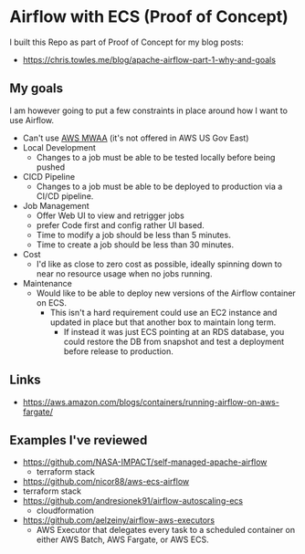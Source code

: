 # Airflow with ECS (Proof of Concept)

I built this Repo as part of Proof of Concept for my blog posts:

- https://chris.towles.me/blog/apache-airflow-part-1-why-and-goals



## My goals

I am however going to put a few constraints in place around how I want to use Airflow.

- Can't use [AWS MWAA](https://aws.amazon.com/mwaa/) (it's not offered in AWS US Gov East)
- Local Development
  - Changes to a job must be able to be tested locally before being pushed
- CICD Pipeline
  - Changes to a job must be able to be deployed to production via a CI/CD pipeline.
- Job Management
  - Offer Web UI to view and retrigger jobs
  - prefer Code first and config rather UI based.
  - Time to modify a job should be less than 5 minutes.
  - Time to create a job should be less than 30 minutes.
- Cost
  - I'd like as close to zero cost as possible, ideally spinning down to near no resource usage when no jobs running.
- Maintenance 
  - Would like to be able to deploy new versions of the Airflow container on ECS.
    - This isn't a hard requirement could use an EC2 instance and updated in place but that another box to maintain long term.
      - If instead it was just ECS pointing at an RDS database, you could restore the DB from snapshot and test a deployment before release to production.


## Links

- https://aws.amazon.com/blogs/containers/running-airflow-on-aws-fargate/


## Examples I've reviewed

- https://github.com/NASA-IMPACT/self-managed-apache-airflow
  - terraform stack
- https://github.com/nicor88/aws-ecs-airflow
 - terraform stack
- https://github.com/andresionek91/airflow-autoscaling-ecs
  - cloudformation
- https://github.com/aelzeiny/airflow-aws-executors
  - AWS Executor that delegates every task to a scheduled container on either AWS Batch, AWS Fargate, or AWS ECS.











